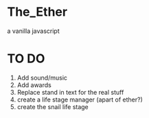 The_Ether
=========

a vanilla javascript

TO DO
=====

1. Add sound/music
2. Add awards
3. Replace stand in text for the real stuff
4. create a life stage manager (apart of ether?)
5. create the snail life stage
